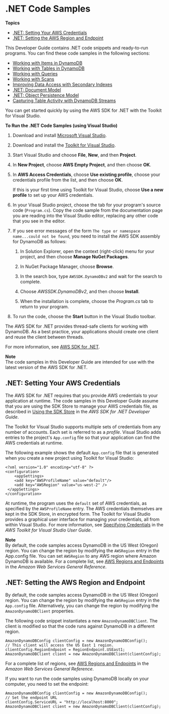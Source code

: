 # \.NET Code Samples<a name="CodeSamples.DotNet"></a>

**Topics**
+ [\.NET: Setting Your AWS Credentials](#CodeSamples.DotNet.Credentials)
+ [\.NET: Setting the AWS Region and Endpoint](#CodeSamples.DotNet.RegionAndEndpoint)

This Developer Guide contains \.NET code snippets and ready\-to\-run programs\. You can find these code samples in the following sections:
+ [Working with Items in DynamoDB](WorkingWithItems.md)
+ [Working with Tables in DynamoDB](WorkingWithTables.md)
+ [Working with Queries](Query.md)
+ [Working with Scans](Scan.md)
+ [Improving Data Access with Secondary Indexes](SecondaryIndexes.md)
+ [\.NET: Document Model](DotNetSDKMidLevel.md)
+ [\.NET: Object Persistence Model](DotNetSDKHighLevel.md)
+ [Capturing Table Activity with DynamoDB Streams](Streams.md)

You can get started quickly by using the AWS SDK for \.NET with the Toolkit for Visual Studio\.

**To Run the \.NET Code Samples \(using Visual Studio\)**

1. Download and install [Microsoft Visual Studio](https://www.visualstudio.com)\.

1. Download and install the [Toolkit for Visual Studio](https://aws.amazon.com/visualstudio/)\.

1. Start Visual Studio and choose **File**, **New**, and then **Project**\.

1. In **New Project**, choose **AWS Empty Project**, and then choose **OK**\.

1. In **AWS Access Credentials**, choose **Use existing profile**, choose your credentials profile from the list, and then choose **OK**\.

   If this is your first time using Toolkit for Visual Studio, choose **Use a new profile** to set up your AWS credentials\.

1. In your Visual Studio project, choose the tab for your program's source code \(`Program.cs`\)\. Copy the code sample from the documentation page you are reading into the Visual Studio editor, replacing any other code that you see in the editor\.

1. If you see error messages of the form `The type or namespace name...could not be found`, you need to install the AWS SDK assembly for DynamoDB as follows:

   1. In Solution Explorer, open the context \(right\-click\) menu for your project, and then choose **Manage NuGet Packages**\.

   1. In NuGet Package Manager, choose **Browse**\.

   1. In the search box, type `AWSSDK.DynamoDBv2` and wait for the search to complete\.

   1. Choose *AWSSDK\.DynamoDBv2*, and then choose **Install**\.

   1. When the installation is complete, choose the *Program\.cs* tab to return to your program\.

1. To run the code, choose the **Start** button in the Visual Studio toolbar\.

The AWS SDK for \.NET provides thread\-safe clients for working with DynamoDB\. As a best practice, your applications should create one client and reuse the client between threads\.

For more information, see [AWS SDK for \.NET](https://aws.amazon.com/sdk-for-net)\.

**Note**  
The code samples in this Developer Guide are intended for use with the latest version of the AWS SDK for \.NET\.

## \.NET: Setting Your AWS Credentials<a name="CodeSamples.DotNet.Credentials"></a>

The AWS SDK for \.NET requires that you provide AWS credentials to your application at runtime\. The code samples in this Developer Guide assume that you are using the SDK Store to manage your AWS credentials file, as described in [Using the SDK Store](http://docs.aws.amazon.com/sdk-for-net/latest/developer-guide/net-dg-config-creds.html#sdk-store) in the *AWS SDK for \.NET Developer Guide*\.

The Toolkit for Visual Studio supports multiple sets of credentials from any number of accounts\. Each set is referred to as a *profile*\. Visual Studio adds entries to the project's `App.config` file so that your application can find the AWS credentials at runtime\.

The following example shows the default `App.config` file that is generated when you create a new project using Toolkit for Visual Studio:

```
<?xml version="1.0" encoding="utf-8" ?>
<configuration>
    <appSettings>
    <add key="AWSProfileName" value="default"/>
    <add key="AWSRegion" value="us-west-2" />
 </appSettings>
</configuration>
```

At runtime, the program uses the `default` set of AWS credentials, as specified by the `AWSProfileName` entry\. The AWS credentials themselves are kept in the SDK Store, in encrypted form\. The Toolkit for Visual Studio provides a graphical user interface for managing your credentials, all from within Visual Studio\. For more information, see [Specifying Credentials](http://docs.aws.amazon.com/AWSToolkitVS/latest/UserGuide/tkv_setup.html#creds) in the *AWS Toolkit for Visual Studio User Guide*\.

**Note**  
By default, the code samples access DynamoDB in the US West \(Oregon\) region\. You can change the region by modifying the `AWSRegion` entry in the App\.config file\. You can set `AWSRegion` to any AWS region where Amazon DynamoDB is available\. For a complete list, see [AWS Regions and Endpoints](http://docs.aws.amazon.com/general/latest/gr/rande.html#ddb_region) in the *Amazon Web Services General Reference*\.

## \.NET: Setting the AWS Region and Endpoint<a name="CodeSamples.DotNet.RegionAndEndpoint"></a>

By default, the code samples access DynamoDB in the US West \(Oregon\) region\. You can change the region by modifying the `AWSRegion` entry in the `App.config` file\. Alternatively, you can change the region by modifying the `AmazonDynamoDBClient` properties\.

The following code snippet instantiates a new `AmazonDynamoDBClient`\. The client is modified so that the code runs against DynamoDB in a different region\.

```
AmazonDynamoDBConfig clientConfig = new AmazonDynamoDBConfig();
// This client will access the US East 1 region.
clientConfig.RegionEndpoint = RegionEndpoint.USEast1;
AmazonDynamoDBClient client = new AmazonDynamoDBClient(clientConfig);
```

For a complete list of regions, see [AWS Regions and Endpoints](http://docs.aws.amazon.com/general/latest/gr/rande.html#ddb_region) in the *Amazon Web Services General Reference*\.

If you want to run the code samples using DynamoDB locally on your computer, you need to set the endpoint:

```
AmazonDynamoDBConfig clientConfig = new AmazonDynamoDBConfig();
// Set the endpoint URL
clientConfig.ServiceURL = "http://localhost:8000";
AmazonDynamoDBClient client = new AmazonDynamoDBClient(clientConfig);
```